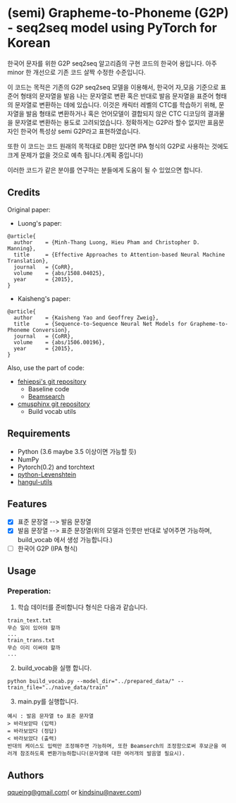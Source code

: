 # (semi) Grapheme-to-Phoneme (G2P) - seq2seq model using PyTorch for Korean
한국어 문자를 위한 G2P seq2seq 알고리즘의 구현 코드의 한국어 용입니다. 아주 minor 한 개선으로 기존 코드 살짝 수정한 수준입니다.

이 코드는 목적은 기존의 G2P seq2seq 모델을 이용해서,
한국어 자,모음 기준으로 표준어 형태의 문자열을 발음 나는 문자열로 변환 혹은 반대로 발음 문자열을 표준어 형태의 문자열로 변환하는 데에 있습니다. 
이것은 캐릭터 레벨의 CTC를 학습하기 위해, 문자열을 발음 형태로 변환하거나 혹은 언어모델이 결합되지 않은 CTC 디코딩의 결과물을 문자열로 변환하는 용도로 고려되었습니다.
정확하게는 G2P라 할수 없지만 표음문자인 한국어 특성상 semi G2P라고 표현하였습니다. 

또한 이 코드는 코드 원래의 목적대로 DB만 있다면 IPA 형식의 G2P로 사용하는 것에도 크게 문제가 없을 것으로 예측 됩니다.(계획 중입니다)

이러한 코드가 같은 분야를 연구하는 분들에게 도움이 될 수 있었으면 합니다.
  

## Credits
Original paper:
- Luong's paper:
```
@article{
  author    = {Minh-Thang Luong, Hieu Pham and Christopher D. Manning},
  title     = {Effective Approaches to Attention-based Neural Machine Translation},
  journal   = {CoRR},
  volume    = {abs/1508.04025},
  year      = {2015},
}
```
- Kaisheng's paper:
```
@article{
  author    = {Kaisheng Yao and Geoffrey Zweig},
  title     = {Sequence-to-Sequence Neural Net Models for Grapheme-to-Phoneme Conversion},
  journal   = {CoRR},
  volume    = {abs/1506.00196},
  year      = {2015},
}
```

Also, use the part of code:
- [fehiepsi's git repository](https://fehiepsi.github.io/blog/grapheme-to-phoneme/)
   - Baseline code
   - [Beamsearch](https://github.com/MaximumEntropy/Seq2Seq-PyTorch/)
- [cmusphinx git repository](https://github.com/cmusphinx/g2p-seq2seq)
   - Build vocab utils
   
## Requirements
- Python (3.6 maybe 3.5 이상이면 가능할 듯)
- NumPy
- Pytorch(0.2) and torchtext 
- [python-Levenshtein](https://github.com/ztane/python-Levenshtein/)
- [hangul-utils](https://github.com/kaniblu/hangul-utils/)

## Features
- [x] 표준 문장열 --> 발음 문장열
- [x] 발음 문장열 --> 표준 문장열(위의 모델과 인풋만 반대로 넣어주면 가능하며, build_vocab 에서 생성 가능합니다.)
- [ ] 한국어 G2P (IPA 형식)

## Usage
### Preperation:
1) 학습 데이터를 준비합니다 형식은 다음과 같습니다.
```
train_text.txt
무슨 일이 있어야 할까
...
train_trans.txt
무슨 이리 이써야 할까 
...
```
2) build_vocab을 실행 합니다.
```
python build_vocab.py --model_dir="../prepared_data/" --train_file="../naive_data/train"
```
3) main.py를 실행합니다.
```
예시 : 발음 문자열 to 표준 문자열 
> 바라보앋따 (입력)
= 바라보았다 (정답)
< 바라보았다 (출력)
반대의 케이스도 입력만 조정해주면 가능하며, 또한 Beamserch의 조정함으로써 후보군을 여러개 참조하도록 변환가능하합니다(문자열에 대한 여러개의 발음열 필요시).
```

## Authors
qqueing@gmail.com( or kindsinu@naver.com)


